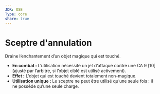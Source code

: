 ```yaml
---
JDR: OSE
Type: core
share: true
---
```

# Sceptre d'annulation

Draine l’enchantement d’un objet magique qui est touché.

- **En combat :** L’utilisation nécessite un jet d’attaque contre une CA 9 [10] (ajusté par l’arbitre, si l’objet ciblé est utilisé activement).
- **Effet :** L’objet qui est touché devient totalement non-magique.
- **Utilisation unique :** Le sceptre ne peut être utilisé qu’une seule fois : il ne possède qu’une seule charge.